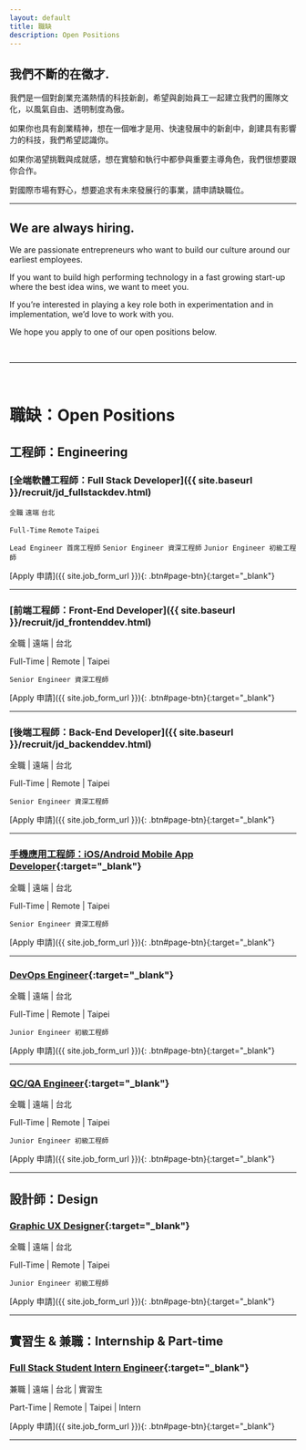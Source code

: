 ```yaml
---
layout: default
title: 職缺
description: Open Positions
---
```


## 我們不斷的在徵才.

我們是一個對創業充滿熱情的科技新創，希望與創始員工一起建立我們的團隊文化，以風氣自由、透明制度為傲。

如果你也具有創業精神，想在一個唯才是用、快速發展中的新創中，創建具有影響力的科技，我們希望認識你。

如果你渴望挑戰與成就感，想在實驗和執行中都參與重要主導角色，我們很想要跟你合作。

對國際市場有野心，想要追求有未來發展行的事業，請申請缺職位。

---

## We are always hiring.

We are passionate entrepreneurs who want to build our culture around our earliest employees.

If you want to build high performing technology in a fast growing start-up where the best idea wins, we want to meet you.

If you’re interested in playing a key role both in experimentation and in implementation, we’d love to work with you. 

We hope you apply to one of our open positions below.

<br>

---

<br>

# 職缺：Open Positions

## 工程師：Engineering

### [全端軟體工程師：Full Stack Developer]({{ site.baseurl }}/recruit/jd_fullstackdev.html)

`全職` `遠端` `台北`

`Full-Time`  `Remote` `Taipei`

`Lead Engineer 首席工程師` `Senior Engineer 資深工程師` `Junior Engineer 初級工程師`

[Apply 申請]({{ site.job_form_url }}){: .btn#page-btn}{:target="_blank"}

---

### [前端工程師：Front-End Developer]({{ site.baseurl }}/recruit/jd_frontenddev.html)

全職 | 遠端 | 台北

Full-Time | Remote | Taipei

`Senior Engineer 資深工程師`

[Apply 申請]({{ site.job_form_url }}){: .btn#page-btn}{:target="_blank"}

---

### [後端工程師：Back-End Developer]({{ site.baseurl }}/recruit/jd_backenddev.html)

全職 | 遠端 | 台北

Full-Time | Remote | Taipei

`Senior Engineer 資深工程師`

[Apply 申請]({{ site.job_form_url }}){: .btn#page-btn}{:target="_blank"}

---

### [手機應用工程師：iOS/Android Mobile App Developer](https://www.cakeresume.com/companies/avance-venture-lab/jobs/mobile-application-engineer-ios-android){:target="_blank"}

全職 | 遠端 | 台北

Full-Time | Remote | Taipei

`Senior Engineer 資深工程師`

[Apply 申請]({{ site.job_form_url }}){: .btn#page-btn}{:target="_blank"}

---
### [DevOps Engineer](https://www.cakeresume.com/companies/avance-venture-lab/jobs/devops-sre-engineer-remote-work){:target="_blank"}

全職 | 遠端 | 台北

Full-Time | Remote | Taipei

`Junior Engineer 初級工程師`

[Apply 申請]({{ site.job_form_url }}){: .btn#page-btn}{:target="_blank"}

---
### [QC/QA Engineer](https://www.cakeresume.com/companies/avance-venture-lab/jobs/qa-qc-engineer-remote-work){:target="_blank"}

全職 | 遠端 | 台北

Full-Time | Remote | Taipei

`Junior Engineer 初級工程師`

[Apply 申請]({{ site.job_form_url }}){: .btn#page-btn}{:target="_blank"}

---

## 設計師：Design

### [Graphic UX Designer](https://www.cakeresume.com/companies/avance-venture-lab/jobs/web-designer-8d25e8){:target="_blank"}

全職 | 遠端 | 台北

Full-Time | Remote | Taipei

`Junior Engineer 初級工程師`

[Apply 申請]({{ site.job_form_url }}){: .btn#page-btn}{:target="_blank"}

---

## 實習生 & 兼職：Internship & Part-time

### [Full Stack Student Intern Engineer](https://www.avancevl.com/students){:target="_blank"}

兼職 | 遠端 | 台北 | 實習生

Part-Time | Remote | Taipei | Intern

[Apply 申請]({{ site.job_form_url }}){: .btn#page-btn}{:target="_blank"}

---
